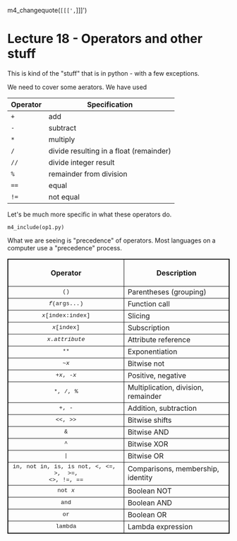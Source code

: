 m4_changequote(`[[[',`]]]')

# Lecture 18 - Operators and other stuff

This is kind of the "stuff" that is in python - with a few exceptions.

We need to cover some aerators.  We have used

| Operator | Specification |
|----------|----------------------|
| `+`      | add |
| `-`      | subtract |
| `*`      | multiply |
| `/`      | divide resulting in a float (remainder) |
| `//`     | divide integer result |
| `%`      | remainder from division |
| `==`     | equal |
| `!=`     | not equal |

Let's be much more specific in what these operators do.

```
m4_include(op1.py)
```

What we are seeing is "precedence" of operators.  Most languages
on a computer use a "precedence" process.  

<table border="1" cellspacing="0" width="50%" cellpadding="2" style="border-collapse: collapse" bordercolor="#111111">
            <tbody><tr>
              <th>
                <p align="center"><b>Operator</b></p>
              </th>
              <th>
                <b>Description</b></th>
            </tr>
            <tr>
              <td align="center"><font face="Courier New" size="2">()</font></td>
              <td>Parentheses (grouping)</td>
            </tr>
            <tr>
              <td align="center"><font face="Courier New" size="2"><i>f</i>(args...)</font></td>
              <td>Function call</td>
            </tr>
            <tr>
              <td align="center"><font face="Courier New" size="2"><i>x</i>[index:index]</font></td>
              <td>Slicing</td>
            </tr>
            <tr>
              <td align="center"><font face="Courier New" size="2"><i>x</i>[index]</font></td>
              <td>Subscription</td>
            </tr>
            <tr>
              <td align="center"><i><font face="Courier New" size="2">
				x.attribute</font></i></td>
              <td>Attribute reference</td>
            </tr>
            <tr>
              <td align="center"><font face="Courier New" size="2">**</font></td>
              <td>Exponentiation</td>
            </tr>
            <tr>
              <td align="center"><font face="Courier New" size="2">~<i>x</i></font></td>
              <td>Bitwise not</td>
            </tr>
            <tr>
              <td align="center"><font face="Courier New" size="2">+<i>x</i>, -<i>x</i></font></td>
              <td>Positive, negative</td>
            </tr>
            <tr>
              <td align="center"><font face="Courier New" size="2">*, /,
              %</font></td>
              <td>Multiplication, division, remainder </td>
            </tr>
            <tr>
              <td align="center"><font face="Courier New" size="2">+,
              -</font></td>
              <td>Addition, subtraction</td>
            </tr>
            <tr>
              <td align="center"><font face="Courier New" size="2">&lt;&lt;,
              &gt;&gt;</font></td>
              <td>Bitwise shifts</td>
            </tr>
            <tr>
              <td align="center"><font face="Courier New" size="2">&amp;</font></td>
              <td>Bitwise AND</td>
            </tr>
            <tr>
              <td align="center"><font face="Courier New" size="2">^</font></td>
              <td>Bitwise XOR</td>
            </tr>
            <tr>
              <td align="center"><font face="Courier New" size="2">|</font></td>
              <td>Bitwise OR</td>
            </tr>
            <tr>
              <td align="center"><font face="Courier New" size="2">in, not in, is, is not, &lt;, &lt;=,&nbsp;  
				&gt;,&nbsp; &gt;=,<br>
				&lt;&gt;, !=, ==</font></td>
              <td>Comparisons, membership, identity</td>
            </tr>
            <tr>              
			   <td align="center"><font face="Courier New" size="2">not <i>x</i></font></td>
              <td>Boolean NOT</td>
            </tr>
            <tr>
              <td align="center"><font face="Courier New" size="2">and</font></td>
              <td>Boolean AND</td>
            </tr>
            <tr>
              <td align="center"><font face="Courier New" size="2">or</font></td>
              <td>Boolean OR</td>
            </tr>
            <tr>
              <td align="center"><font face="Courier New" size="2">lambda</font></td>
              <td>Lambda expression</td>
            </tr>
            </tbody>
</table>
